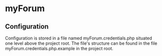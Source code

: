 # myForum

## Configuration
Configuration is stored in a file named myForum.credentials.php situated one level above the project root. The file's structure can be found in the file myForum.credentials.php.example in the project root. 